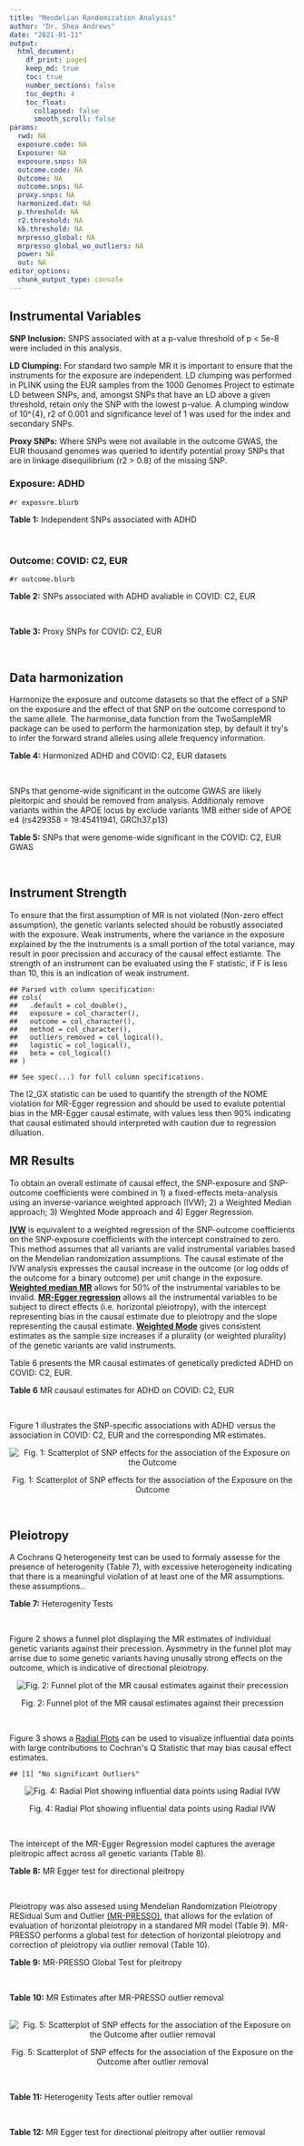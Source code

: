 ```yaml
---
title: "Mendelian Randomization Analysis"
author: "Dr. Shea Andrews"
date: "2021-01-11"
output:
  html_document:
    df_print: paged
    keep_md: true
    toc: true
    number_sections: false
    toc_depth: 4
    toc_float:
      collapsed: false
      smooth_scroll: false
params:
  rwd: NA
  exposure.code: NA
  Exposure: NA
  exposure.snps: NA
  outcome.code: NA
  Outcome: NA
  outcome.snps: NA
  proxy.snps: NA
  harmonized.dat: NA
  p.threshold: NA
  r2.threshold: NA
  kb.threshold: NA
  mrpresso_global: NA
  mrpresso_global_wo_outliers: NA
  power: NA
  out: NA
editor_options:
  chunk_output_type: console
---
```







## Instrumental Variables
**SNP Inclusion:** SNPS associated with at a p-value threshold of p < 5e-8 were included in this analysis.
<br>

**LD Clumping:** For standard two sample MR it is important to ensure that the instruments for the exposure are independent. LD clumping was performed in PLINK using the EUR samples from the 1000 Genomes Project to estimate LD between SNPs, and, amongst SNPs that have an LD above a given threshold, retain only the SNP with the lowest p-value. A clumping window of 10^{4}, r2 of 0.001 and significance level of 1 was used for the index and secondary SNPs.
<br>

**Proxy SNPs:** Where SNPs were not available in the outcome GWAS, the EUR thousand genomes was queried to identify potential proxy SNPs that are in linkage disequilibrium (r2 > 0.8) of the missing SNP.
<br>

### Exposure: ADHD
`#r exposure.blurb`
<br>

**Table 1:** Independent SNPs associated with ADHD
<div data-pagedtable="false">
  <script data-pagedtable-source type="application/json">
{"columns":[{"label":["SNP"],"name":[1],"type":["chr"],"align":["left"]},{"label":["CHROM"],"name":[2],"type":["dbl"],"align":["right"]},{"label":["POS"],"name":[3],"type":["dbl"],"align":["right"]},{"label":["REF"],"name":[4],"type":["chr"],"align":["left"]},{"label":["ALT"],"name":[5],"type":["chr"],"align":["left"]},{"label":["AF"],"name":[6],"type":["dbl"],"align":["right"]},{"label":["BETA"],"name":[7],"type":["dbl"],"align":["right"]},{"label":["SE"],"name":[8],"type":["dbl"],"align":["right"]},{"label":["Z"],"name":[9],"type":["dbl"],"align":["right"]},{"label":["P"],"name":[10],"type":["dbl"],"align":["right"]},{"label":["N"],"name":[11],"type":["dbl"],"align":["right"]},{"label":["TRAIT"],"name":[12],"type":["chr"],"align":["left"]}],"data":[{"1":"rs17531412","2":"1","3":"44182244","4":"A","5":"G","6":"0.29498400","7":"-0.10539600","8":"0.0148","9":"-7.121320","10":"1.072e-12","11":"53293","12":"ADHD"},{"1":"rs1222063","2":"1","3":"96602440","4":"G","5":"A","6":"0.52673100","7":"0.09620069","8":"0.0174","9":"5.528775","10":"3.068e-08","11":"53293","12":"ADHD"},{"1":"rs4858241","2":"3","3":"20669071","4":"T","5":"G","6":"0.37391000","7":"-0.08219730","8":"0.0143","9":"-5.748060","10":"8.172e-09","11":"53293","12":"ADHD"},{"1":"rs28411770","2":"4","3":"31151456","4":"T","5":"C","6":"0.00641711","7":"-0.08610430","8":"0.0151","9":"-5.702270","10":"1.152e-08","11":"53293","12":"ADHD"},{"1":"rs4916723","2":"5","3":"87854395","4":"A","5":"C","6":"0.44136900","7":"0.07779940","8":"0.0138","9":"5.637640","10":"1.807e-08","11":"53293","12":"ADHD"},{"1":"rs10262192","2":"7","3":"114091753","4":"G","5":"A","6":"0.42545500","7":"0.07409583","8":"0.0135","9":"5.488580","10":"3.655e-08","11":"53293","12":"ADHD"},{"1":"rs74760947","2":"8","3":"34352610","4":"A","5":"G","6":"0.03478260","7":"0.17960500","8":"0.0317","9":"5.665780","10":"1.393e-08","11":"53293","12":"ADHD"},{"1":"rs11591402","2":"10","3":"106747354","4":"T","5":"A","6":"0.20769800","7":"-0.09240042","8":"0.0164","9":"-5.634172","10":"1.760e-08","11":"53293","12":"ADHD"},{"1":"rs1427829","2":"12","3":"89760744","4":"A","5":"G","6":"0.53397500","7":"-0.08219730","8":"0.0136","9":"-6.043920","10":"1.349e-09","11":"53293","12":"ADHD"},{"1":"rs8039398","2":"15","3":"47730870","4":"T","5":"C","6":"0.38590100","7":"0.07999600","8":"0.0135","9":"5.925630","10":"2.986e-09","11":"53293","12":"ADHD"},{"1":"rs212178","2":"16","3":"72578131","4":"G","5":"A","6":"0.92571000","7":"-0.11709577","8":"0.0205","9":"-5.711989","10":"1.198e-08","11":"53293","12":"ADHD"}],"options":{"columns":{"min":{},"max":[10]},"rows":{"min":[10],"max":[10]},"pages":{}}}
  </script>
</div>
<br>

### Outcome: COVID: C2, EUR
`#r outcome.blurb`
<br>

**Table 2:** SNPs associated with ADHD avaliable in COVID: C2, EUR
<div data-pagedtable="false">
  <script data-pagedtable-source type="application/json">
{"columns":[{"label":["SNP"],"name":[1],"type":["chr"],"align":["left"]},{"label":["CHROM"],"name":[2],"type":["dbl"],"align":["right"]},{"label":["POS"],"name":[3],"type":["dbl"],"align":["right"]},{"label":["REF"],"name":[4],"type":["chr"],"align":["left"]},{"label":["ALT"],"name":[5],"type":["chr"],"align":["left"]},{"label":["AF"],"name":[6],"type":["dbl"],"align":["right"]},{"label":["BETA"],"name":[7],"type":["dbl"],"align":["right"]},{"label":["SE"],"name":[8],"type":["dbl"],"align":["right"]},{"label":["Z"],"name":[9],"type":["dbl"],"align":["right"]},{"label":["P"],"name":[10],"type":["dbl"],"align":["right"]},{"label":["N"],"name":[11],"type":["dbl"],"align":["right"]},{"label":["TRAIT"],"name":[12],"type":["chr"],"align":["left"]}],"data":[{"1":"rs17531412","2":"1","3":"44182244","4":"A","5":"G","6":"0.30320","7":"-0.0010950","8":"0.0089575","9":"-0.1222439","10":"0.90270","11":"1674649","12":"COVID_C2__EUR"},{"1":"rs4858241","2":"3","3":"20669071","4":"T","5":"G","6":"0.37230","7":"-0.0091212","8":"0.0086693","9":"-1.0521265","10":"0.29270","11":"1664234","12":"COVID_C2__EUR"},{"1":"rs4916723","2":"5","3":"87854395","4":"A","5":"C","6":"0.43270","7":"0.0034810","8":"0.0089082","9":"0.3907636","10":"0.69600","11":"1318275","12":"COVID_C2__EUR"},{"1":"rs10262192","2":"7","3":"114091753","4":"G","5":"A","6":"0.45140","7":"0.0107640","8":"0.0084493","9":"1.2739517","10":"0.20270","11":"1664593","12":"COVID_C2__EUR"},{"1":"rs74760947","2":"8","3":"34352610","4":"A","5":"G","6":"0.05735","7":"0.0163250","8":"0.0196430","9":"0.8310849","10":"0.40590","11":"1683769","12":"COVID_C2__EUR"},{"1":"rs11591402","2":"10","3":"106747354","4":"T","5":"A","6":"0.22540","7":"0.0167230","8":"0.0096978","9":"1.7244117","10":"0.08463","11":"1613013","12":"COVID_C2__EUR"},{"1":"rs1427829","2":"12","3":"89760744","4":"A","5":"G","6":"0.55570","7":"-0.0098244","8":"0.0082459","9":"-1.1914285","10":"0.23350","11":"1674649","12":"COVID_C2__EUR"},{"1":"rs8039398","2":"15","3":"47730870","4":"T","5":"C","6":"0.44380","7":"-0.0138740","8":"0.0080656","9":"-1.7201448","10":"0.08541","11":"1683769","12":"COVID_C2__EUR"},{"1":"rs212178","2":"16","3":"72578131","4":"G","5":"A","6":"0.89250","7":"-0.0080641","8":"0.0138170","9":"-0.5836361","10":"0.55950","11":"1661272","12":"COVID_C2__EUR"},{"1":"rs1222063","2":"NA","3":"NA","4":"NA","5":"NA","6":"NA","7":"NA","8":"NA","9":"NA","10":"NA","11":"NA","12":"NA"},{"1":"rs28411770","2":"NA","3":"NA","4":"NA","5":"NA","6":"NA","7":"NA","8":"NA","9":"NA","10":"NA","11":"NA","12":"NA"}],"options":{"columns":{"min":{},"max":[10]},"rows":{"min":[10],"max":[10]},"pages":{}}}
  </script>
</div>
<br>

**Table 3:** Proxy SNPs for COVID: C2, EUR
<div data-pagedtable="false">
  <script data-pagedtable-source type="application/json">
{"columns":[{"label":["proxy.outcome"],"name":[1],"type":["lgl"],"align":["right"]},{"label":["target_snp"],"name":[2],"type":["chr"],"align":["left"]},{"label":["proxy_snp"],"name":[3],"type":["lgl"],"align":["right"]},{"label":["ld.r2"],"name":[4],"type":["lgl"],"align":["right"]},{"label":["Dprime"],"name":[5],"type":["lgl"],"align":["right"]},{"label":["ref.proxy"],"name":[6],"type":["lgl"],"align":["right"]},{"label":["alt.proxy"],"name":[7],"type":["lgl"],"align":["right"]},{"label":["CHROM"],"name":[8],"type":["lgl"],"align":["right"]},{"label":["POS"],"name":[9],"type":["lgl"],"align":["right"]},{"label":["ALT.proxy"],"name":[10],"type":["lgl"],"align":["right"]},{"label":["REF.proxy"],"name":[11],"type":["lgl"],"align":["right"]},{"label":["AF"],"name":[12],"type":["lgl"],"align":["right"]},{"label":["BETA"],"name":[13],"type":["lgl"],"align":["right"]},{"label":["SE"],"name":[14],"type":["lgl"],"align":["right"]},{"label":["P"],"name":[15],"type":["lgl"],"align":["right"]},{"label":["N"],"name":[16],"type":["lgl"],"align":["right"]},{"label":["ref"],"name":[17],"type":["lgl"],"align":["right"]},{"label":["alt"],"name":[18],"type":["lgl"],"align":["right"]},{"label":["ALT"],"name":[19],"type":["lgl"],"align":["right"]},{"label":["REF"],"name":[20],"type":["lgl"],"align":["right"]},{"label":["PHASE"],"name":[21],"type":["lgl"],"align":["right"]}],"data":[{"1":"NA","2":"rs1222063","3":"NA","4":"NA","5":"NA","6":"NA","7":"NA","8":"NA","9":"NA","10":"NA","11":"NA","12":"NA","13":"NA","14":"NA","15":"NA","16":"NA","17":"NA","18":"NA","19":"NA","20":"NA","21":"NA"},{"1":"NA","2":"rs28411770","3":"NA","4":"NA","5":"NA","6":"NA","7":"NA","8":"NA","9":"NA","10":"NA","11":"NA","12":"NA","13":"NA","14":"NA","15":"NA","16":"NA","17":"NA","18":"NA","19":"NA","20":"NA","21":"NA"}],"options":{"columns":{"min":{},"max":[10]},"rows":{"min":[10],"max":[10]},"pages":{}}}
  </script>
</div>
<br>

## Data harmonization
Harmonize the exposure and outcome datasets so that the effect of a SNP on the exposure and the effect of that SNP on the outcome correspond to the same allele. The harmonise_data function from the TwoSampleMR package can be used to perform the harmonization step, by default it try's to infer the forward strand alleles using allele frequency information.
<br>

**Table 4:** Harmonized ADHD and COVID: C2, EUR datasets
<div data-pagedtable="false">
  <script data-pagedtable-source type="application/json">
{"columns":[{"label":["SNP"],"name":[1],"type":["chr"],"align":["left"]},{"label":["effect_allele.exposure"],"name":[2],"type":["chr"],"align":["left"]},{"label":["other_allele.exposure"],"name":[3],"type":["chr"],"align":["left"]},{"label":["effect_allele.outcome"],"name":[4],"type":["chr"],"align":["left"]},{"label":["other_allele.outcome"],"name":[5],"type":["chr"],"align":["left"]},{"label":["beta.exposure"],"name":[6],"type":["dbl"],"align":["right"]},{"label":["beta.outcome"],"name":[7],"type":["dbl"],"align":["right"]},{"label":["eaf.exposure"],"name":[8],"type":["dbl"],"align":["right"]},{"label":["eaf.outcome"],"name":[9],"type":["dbl"],"align":["right"]},{"label":["remove"],"name":[10],"type":["lgl"],"align":["right"]},{"label":["palindromic"],"name":[11],"type":["lgl"],"align":["right"]},{"label":["ambiguous"],"name":[12],"type":["lgl"],"align":["right"]},{"label":["id.outcome"],"name":[13],"type":["chr"],"align":["left"]},{"label":["chr.outcome"],"name":[14],"type":["dbl"],"align":["right"]},{"label":["pos.outcome"],"name":[15],"type":["dbl"],"align":["right"]},{"label":["se.outcome"],"name":[16],"type":["dbl"],"align":["right"]},{"label":["z.outcome"],"name":[17],"type":["dbl"],"align":["right"]},{"label":["pval.outcome"],"name":[18],"type":["dbl"],"align":["right"]},{"label":["samplesize.outcome"],"name":[19],"type":["dbl"],"align":["right"]},{"label":["outcome"],"name":[20],"type":["chr"],"align":["left"]},{"label":["mr_keep.outcome"],"name":[21],"type":["lgl"],"align":["right"]},{"label":["pval_origin.outcome"],"name":[22],"type":["chr"],"align":["left"]},{"label":["chr.exposure"],"name":[23],"type":["dbl"],"align":["right"]},{"label":["pos.exposure"],"name":[24],"type":["dbl"],"align":["right"]},{"label":["se.exposure"],"name":[25],"type":["dbl"],"align":["right"]},{"label":["z.exposure"],"name":[26],"type":["dbl"],"align":["right"]},{"label":["pval.exposure"],"name":[27],"type":["dbl"],"align":["right"]},{"label":["samplesize.exposure"],"name":[28],"type":["dbl"],"align":["right"]},{"label":["exposure"],"name":[29],"type":["chr"],"align":["left"]},{"label":["mr_keep.exposure"],"name":[30],"type":["lgl"],"align":["right"]},{"label":["pval_origin.exposure"],"name":[31],"type":["chr"],"align":["left"]},{"label":["id.exposure"],"name":[32],"type":["chr"],"align":["left"]},{"label":["action"],"name":[33],"type":["dbl"],"align":["right"]},{"label":["mr_keep"],"name":[34],"type":["lgl"],"align":["right"]},{"label":["pt"],"name":[35],"type":["dbl"],"align":["right"]},{"label":["pleitropy_keep"],"name":[36],"type":["lgl"],"align":["right"]},{"label":["mrpresso_RSSobs"],"name":[37],"type":["lgl"],"align":["right"]},{"label":["mrpresso_pval"],"name":[38],"type":["lgl"],"align":["right"]},{"label":["mrpresso_keep"],"name":[39],"type":["lgl"],"align":["right"]}],"data":[{"1":"rs10262192","2":"A","3":"G","4":"A","5":"G","6":"0.07409583","7":"0.0107640","8":"0.4254550","9":"0.45140","10":"FALSE","11":"FALSE","12":"FALSE","13":"CpKTww","14":"7","15":"114091753","16":"0.0084493","17":"1.2739517","18":"0.20270","19":"1664593","20":"covidhgi2020C2v5alleur","21":"TRUE","22":"reported","23":"7","24":"114091753","25":"0.0135","26":"5.488580","27":"3.655e-08","28":"53293","29":"Demontis2018adhd","30":"TRUE","31":"reported","32":"lqd46n","33":"2","34":"TRUE","35":"5e-08","36":"TRUE","37":"NA","38":"NA","39":"TRUE"},{"1":"rs11591402","2":"A","3":"T","4":"A","5":"T","6":"-0.09240042","7":"0.0167230","8":"0.2076980","9":"0.22540","10":"FALSE","11":"TRUE","12":"FALSE","13":"CpKTww","14":"10","15":"106747354","16":"0.0096978","17":"1.7244117","18":"0.08463","19":"1613013","20":"covidhgi2020C2v5alleur","21":"TRUE","22":"reported","23":"10","24":"106747354","25":"0.0164","26":"-5.634172","27":"1.760e-08","28":"53293","29":"Demontis2018adhd","30":"TRUE","31":"reported","32":"lqd46n","33":"2","34":"TRUE","35":"5e-08","36":"TRUE","37":"NA","38":"NA","39":"TRUE"},{"1":"rs1427829","2":"G","3":"A","4":"G","5":"A","6":"-0.08219730","7":"-0.0098244","8":"0.5339750","9":"0.55570","10":"FALSE","11":"FALSE","12":"FALSE","13":"CpKTww","14":"12","15":"89760744","16":"0.0082459","17":"-1.1914285","18":"0.23350","19":"1674649","20":"covidhgi2020C2v5alleur","21":"TRUE","22":"reported","23":"12","24":"89760744","25":"0.0136","26":"-6.043920","27":"1.349e-09","28":"53293","29":"Demontis2018adhd","30":"TRUE","31":"reported","32":"lqd46n","33":"2","34":"TRUE","35":"5e-08","36":"TRUE","37":"NA","38":"NA","39":"TRUE"},{"1":"rs17531412","2":"G","3":"A","4":"G","5":"A","6":"-0.10539600","7":"-0.0010950","8":"0.2949840","9":"0.30320","10":"FALSE","11":"FALSE","12":"FALSE","13":"CpKTww","14":"1","15":"44182244","16":"0.0089575","17":"-0.1222439","18":"0.90270","19":"1674649","20":"covidhgi2020C2v5alleur","21":"TRUE","22":"reported","23":"1","24":"44182244","25":"0.0148","26":"-7.121320","27":"1.072e-12","28":"53293","29":"Demontis2018adhd","30":"TRUE","31":"reported","32":"lqd46n","33":"2","34":"TRUE","35":"5e-08","36":"TRUE","37":"NA","38":"NA","39":"TRUE"},{"1":"rs212178","2":"A","3":"G","4":"A","5":"G","6":"-0.11709577","7":"-0.0080641","8":"0.9257100","9":"0.89250","10":"FALSE","11":"FALSE","12":"FALSE","13":"CpKTww","14":"16","15":"72578131","16":"0.0138170","17":"-0.5836361","18":"0.55950","19":"1661272","20":"covidhgi2020C2v5alleur","21":"TRUE","22":"reported","23":"16","24":"72578131","25":"0.0205","26":"-5.711989","27":"1.198e-08","28":"53293","29":"Demontis2018adhd","30":"TRUE","31":"reported","32":"lqd46n","33":"2","34":"TRUE","35":"5e-08","36":"TRUE","37":"NA","38":"NA","39":"TRUE"},{"1":"rs4858241","2":"G","3":"T","4":"G","5":"T","6":"-0.08219730","7":"-0.0091212","8":"0.3739100","9":"0.37230","10":"FALSE","11":"FALSE","12":"FALSE","13":"CpKTww","14":"3","15":"20669071","16":"0.0086693","17":"-1.0521265","18":"0.29270","19":"1664234","20":"covidhgi2020C2v5alleur","21":"TRUE","22":"reported","23":"3","24":"20669071","25":"0.0143","26":"-5.748060","27":"8.172e-09","28":"53293","29":"Demontis2018adhd","30":"TRUE","31":"reported","32":"lqd46n","33":"2","34":"TRUE","35":"5e-08","36":"TRUE","37":"NA","38":"NA","39":"TRUE"},{"1":"rs4916723","2":"C","3":"A","4":"C","5":"A","6":"0.07779940","7":"0.0034810","8":"0.4413690","9":"0.43270","10":"FALSE","11":"FALSE","12":"FALSE","13":"CpKTww","14":"5","15":"87854395","16":"0.0089082","17":"0.3907636","18":"0.69600","19":"1318275","20":"covidhgi2020C2v5alleur","21":"TRUE","22":"reported","23":"5","24":"87854395","25":"0.0138","26":"5.637640","27":"1.807e-08","28":"53293","29":"Demontis2018adhd","30":"TRUE","31":"reported","32":"lqd46n","33":"2","34":"TRUE","35":"5e-08","36":"TRUE","37":"NA","38":"NA","39":"TRUE"},{"1":"rs74760947","2":"G","3":"A","4":"G","5":"A","6":"0.17960500","7":"0.0163250","8":"0.0347826","9":"0.05735","10":"FALSE","11":"FALSE","12":"FALSE","13":"CpKTww","14":"8","15":"34352610","16":"0.0196430","17":"0.8310849","18":"0.40590","19":"1683769","20":"covidhgi2020C2v5alleur","21":"TRUE","22":"reported","23":"8","24":"34352610","25":"0.0317","26":"5.665780","27":"1.393e-08","28":"53293","29":"Demontis2018adhd","30":"TRUE","31":"reported","32":"lqd46n","33":"2","34":"TRUE","35":"5e-08","36":"TRUE","37":"NA","38":"NA","39":"TRUE"},{"1":"rs8039398","2":"C","3":"T","4":"C","5":"T","6":"0.07999600","7":"-0.0138740","8":"0.3859010","9":"0.44380","10":"FALSE","11":"FALSE","12":"FALSE","13":"CpKTww","14":"15","15":"47730870","16":"0.0080656","17":"-1.7201448","18":"0.08541","19":"1683769","20":"covidhgi2020C2v5alleur","21":"TRUE","22":"reported","23":"15","24":"47730870","25":"0.0135","26":"5.925630","27":"2.986e-09","28":"53293","29":"Demontis2018adhd","30":"TRUE","31":"reported","32":"lqd46n","33":"2","34":"TRUE","35":"5e-08","36":"TRUE","37":"NA","38":"NA","39":"TRUE"}],"options":{"columns":{"min":{},"max":[10]},"rows":{"min":[10],"max":[10]},"pages":{}}}
  </script>
</div>
<br>

SNPs that genome-wide significant in the outcome GWAS are likely pleitorpic and should be removed from analysis. Additionaly remove variants within the APOE locus by exclude variants 1MB either side of APOE e4 (rs429358 = 19:45411941, GRCh37.p13)
<br>


**Table 5:** SNPs that were genome-wide significant in the COVID: C2, EUR GWAS
<div data-pagedtable="false">
  <script data-pagedtable-source type="application/json">
{"columns":[{"label":["SNP"],"name":[1],"type":["chr"],"align":["left"]},{"label":["chr.outcome"],"name":[2],"type":["dbl"],"align":["right"]},{"label":["pos.outcome"],"name":[3],"type":["dbl"],"align":["right"]},{"label":["pval.exposure"],"name":[4],"type":["dbl"],"align":["right"]},{"label":["pval.outcome"],"name":[5],"type":["dbl"],"align":["right"]}],"data":[],"options":{"columns":{"min":{},"max":[10]},"rows":{"min":[10],"max":[10]},"pages":{}}}
  </script>
</div>
<br>


## Instrument Strength
To ensure that the first assumption of MR is not violated (Non-zero effect assumption), the genetic variants selected should be robustly associated with the exposure. Weak instruments, where the variance in the exposure explained by the the instruments is a small portion of the total variance, may result in poor precission and accuracy of the causal effect estiamte. The strength of an instrument can be evaluated using the F statistic, if F is less than 10, this is an indication of weak instrument.


```
## Parsed with column specification:
## cols(
##   .default = col_double(),
##   exposure = col_character(),
##   outcome = col_character(),
##   method = col_character(),
##   outliers_removed = col_logical(),
##   logistic = col_logical(),
##   beta = col_logical()
## )
```

```
## See spec(...) for full column specifications.
```

<div data-pagedtable="false">
  <script data-pagedtable-source type="application/json">
{"columns":[{"label":["outliers_removed"],"name":[1],"type":["lgl"],"align":["right"]},{"label":["pve.exposure"],"name":[2],"type":["dbl"],"align":["right"]},{"label":["F"],"name":[3],"type":["dbl"],"align":["right"]},{"label":["Alpha"],"name":[4],"type":["dbl"],"align":["right"]},{"label":["NCP"],"name":[5],"type":["dbl"],"align":["right"]},{"label":["Power"],"name":[6],"type":["dbl"],"align":["right"]}],"data":[{"1":"FALSE","2":"0.005910282","3":"35.19888","4":"0.05","5":"0.4828446","6":"0.1068862"}],"options":{"columns":{"min":{},"max":[10]},"rows":{"min":[10],"max":[10]},"pages":{}}}
  </script>
</div>

The I2_GX statistic can be used to quantify the strength of the NOME violation for MR-Egger regression and should be used to evalute potential bias in the MR-Egger causal estimate, with values less then 90% indicating that causal estimated should interpreted with caution due to regression diluation.

<div data-pagedtable="false">
  <script data-pagedtable-source type="application/json">
{"columns":[{"label":["outliers_removed"],"name":[1],"type":["lgl"],"align":["right"]},{"label":["Isq_gx"],"name":[2],"type":["dbl"],"align":["right"]}],"data":[{"1":"FALSE","2":"0"},{"1":"TRUE","2":"NA"}],"options":{"columns":{"min":{},"max":[10]},"rows":{"min":[10],"max":[10]},"pages":{}}}
  </script>
</div>


##  MR Results
To obtain an overall estimate of causal effect, the SNP-exposure and SNP-outcome coefficients were combined in 1) a fixed-effects meta-analysis using an inverse-variance weighted approach (IVW); 2) a Weighted Median approach; 3) Weighted Mode approach and 4) Egger Regression.


[**IVW**](https://doi.org/10.1002/gepi.21758) is equivalent to a weighted regression of the SNP-outcome coefficients on the SNP-exposure coefficients with the intercept constrained to zero. This method assumes that all variants are valid instrumental variables based on the Mendelian randomization assumptions. The causal estimate of the IVW analysis expresses the causal increase in the outcome (or log odds of the outcome for a binary outcome) per unit change in the exposure. [**Weighted median MR**](https://doi.org/10.1002/gepi.21965) allows for 50% of the instrumental variables to be invalid. [**MR-Egger regression**](https://doi.org/10.1093/ije/dyw220) allows all the instrumental variables to be subject to direct effects (i.e. horizontal pleiotropy), with the intercept representing bias in the causal estimate due to pleiotropy and the slope representing the causal estimate. [**Weighted Mode**](https://doi.org/10.1093/ije/dyx102) gives consistent estimates as the sample size increases if a plurality (or weighted plurality) of the genetic variants are valid instruments.
<br>



Table 6 presents the MR causal estimates of genetically predicted ADHD on COVID: C2, EUR.
<br>

**Table 6** MR causaul estimates for ADHD on COVID: C2, EUR
<div data-pagedtable="false">
  <script data-pagedtable-source type="application/json">
{"columns":[{"label":["id.exposure"],"name":[1],"type":["chr"],"align":["left"]},{"label":["id.outcome"],"name":[2],"type":["chr"],"align":["left"]},{"label":["outcome"],"name":[3],"type":["fctr"],"align":["left"]},{"label":["exposure"],"name":[4],"type":["fctr"],"align":["left"]},{"label":["method"],"name":[5],"type":["fctr"],"align":["left"]},{"label":["nsnp"],"name":[6],"type":["int"],"align":["right"]},{"label":["b"],"name":[7],"type":["dbl"],"align":["right"]},{"label":["se"],"name":[8],"type":["dbl"],"align":["right"]},{"label":["pval"],"name":[9],"type":["dbl"],"align":["right"]}],"data":[{"1":"lqd46n","2":"CpKTww","3":"covidhgi2020C2v5alleur","4":"Demontis2018adhd","5":"Inverse variance weighted (fixed effects)","6":"9","7":"0.02050900","8":"0.03480580","9":"0.5556996"},{"1":"lqd46n","2":"CpKTww","3":"covidhgi2020C2v5alleur","4":"Demontis2018adhd","5":"Weighted median","6":"9","7":"0.06056336","8":"0.04852098","9":"0.2119618"},{"1":"lqd46n","2":"CpKTww","3":"covidhgi2020C2v5alleur","4":"Demontis2018adhd","5":"Weighted mode","6":"9","7":"0.09195646","8":"0.07323039","9":"0.2446523"},{"1":"lqd46n","2":"CpKTww","3":"covidhgi2020C2v5alleur","4":"Demontis2018adhd","5":"MR Egger","6":"9","7":"0.05836529","8":"0.20752889","9":"0.7866586"}],"options":{"columns":{"min":{},"max":[10]},"rows":{"min":[10],"max":[10]},"pages":{}}}
  </script>
</div>
<br>

Figure 1 illustrates the SNP-specific associations with ADHD versus the association in COVID: C2, EUR and the corresponding MR estimates.
<br>

<div class="figure" style="text-align: center">
<img src="/sc/arion/projects/LOAD/shea/Projects/MRcovid/results/MRcovideur/Demontis2018adhd/covidhgi2020C2v5alleur/Demontis2018adhd_5e-8_covidhgi2020C2v5alleur_MR_Analaysis_files/figure-html/scatter_plot-1.png" alt="Fig. 1: Scatterplot of SNP effects for the association of the Exposure on the Outcome"  />
<p class="caption">Fig. 1: Scatterplot of SNP effects for the association of the Exposure on the Outcome</p>
</div>
<br>


## Pleiotropy
A Cochrans Q heterogeneity test can be used to formaly assesse for the presence of heterogenity (Table 7), with excessive heterogeneity indicating that there is a meaningful violation of at least one of the MR assumptions.
these assumptions..
<br>

**Table 7:** Heterogenity Tests
<div data-pagedtable="false">
  <script data-pagedtable-source type="application/json">
{"columns":[{"label":["id.exposure"],"name":[1],"type":["chr"],"align":["left"]},{"label":["id.outcome"],"name":[2],"type":["chr"],"align":["left"]},{"label":["outcome"],"name":[3],"type":["fctr"],"align":["left"]},{"label":["exposure"],"name":[4],"type":["fctr"],"align":["left"]},{"label":["method"],"name":[5],"type":["fctr"],"align":["left"]},{"label":["Q"],"name":[6],"type":["dbl"],"align":["right"]},{"label":["Q_df"],"name":[7],"type":["dbl"],"align":["right"]},{"label":["Q_pval"],"name":[8],"type":["dbl"],"align":["right"]}],"data":[{"1":"lqd46n","2":"CpKTww","3":"covidhgi2020C2v5alleur","4":"Demontis2018adhd","5":"MR Egger","6":"10.87961","7":"7","8":"0.1439575"},{"1":"lqd46n","2":"CpKTww","3":"covidhgi2020C2v5alleur","4":"Demontis2018adhd","5":"Inverse variance weighted","6":"10.93369","7":"8","8":"0.2054850"}],"options":{"columns":{"min":{},"max":[10]},"rows":{"min":[10],"max":[10]},"pages":{}}}
  </script>
</div>
<br>

Figure 2 shows a funnel plot displaying the MR estimates of individual genetic variants against their precession. Aysmmetry in the funnel plot may arrise due to some genetic variants having unusally strong effects on the outcome, which is indicative of directional pleiotropy.
<br>

<div class="figure" style="text-align: center">
<img src="/sc/arion/projects/LOAD/shea/Projects/MRcovid/results/MRcovideur/Demontis2018adhd/covidhgi2020C2v5alleur/Demontis2018adhd_5e-8_covidhgi2020C2v5alleur_MR_Analaysis_files/figure-html/funnel_plot-1.png" alt="Fig. 2: Funnel plot of the MR causal estimates against their precession"  />
<p class="caption">Fig. 2: Funnel plot of the MR causal estimates against their precession</p>
</div>
<br>

Figure 3 shows a [Radial Plots](https://github.com/WSpiller/RadialMR) can be used to visualize influential data points with large contributions to Cochran's Q Statistic that may bias causal effect estimates.




```
## [1] "No significant Outliers"
```

<div class="figure" style="text-align: center">
<img src="/sc/arion/projects/LOAD/shea/Projects/MRcovid/results/MRcovideur/Demontis2018adhd/covidhgi2020C2v5alleur/Demontis2018adhd_5e-8_covidhgi2020C2v5alleur_MR_Analaysis_files/figure-html/Radial_Plot-1.png" alt="Fig. 4: Radial Plot showing influential data points using Radial IVW"  />
<p class="caption">Fig. 4: Radial Plot showing influential data points using Radial IVW</p>
</div>
<br>

The intercept of the MR-Egger Regression model captures the average pleitropic affect across all genetic variants (Table 8).
<br>

**Table 8:** MR Egger test for directional pleitropy
<div data-pagedtable="false">
  <script data-pagedtable-source type="application/json">
{"columns":[{"label":["id.exposure"],"name":[1],"type":["chr"],"align":["left"]},{"label":["id.outcome"],"name":[2],"type":["chr"],"align":["left"]},{"label":["outcome"],"name":[3],"type":["fctr"],"align":["left"]},{"label":["exposure"],"name":[4],"type":["fctr"],"align":["left"]},{"label":["egger_intercept"],"name":[5],"type":["dbl"],"align":["right"]},{"label":["se"],"name":[6],"type":["dbl"],"align":["right"]},{"label":["pval"],"name":[7],"type":["dbl"],"align":["right"]}],"data":[{"1":"lqd46n","2":"CpKTww","3":"covidhgi2020C2v5alleur","4":"Demontis2018adhd","5":"-0.003501118","6":"0.01876897","7":"0.8573141"}],"options":{"columns":{"min":{},"max":[10]},"rows":{"min":[10],"max":[10]},"pages":{}}}
  </script>
</div>
<br>

Pleiotropy was also assesed using Mendelian Randomization Pleiotropy RESidual Sum and Outlier [(MR-PRESSO)](https://doi.org/10.1038/s41588-018-0099-7), that allows for the evlation of evaluation of horizontal pleiotropy in a standared MR model (Table 9). MR-PRESSO performs a global test for detection of horizontal pleiotropy and correction of pleiotropy via outlier removal (Table 10).
<br>

**Table 9:** MR-PRESSO Global Test for pleitropy
<div data-pagedtable="false">
  <script data-pagedtable-source type="application/json">
{"columns":[{"label":["id.exposure"],"name":[1],"type":["chr"],"align":["left"]},{"label":["id.outcome"],"name":[2],"type":["chr"],"align":["left"]},{"label":["outcome"],"name":[3],"type":["chr"],"align":["left"]},{"label":["exposure"],"name":[4],"type":["chr"],"align":["left"]},{"label":["pt"],"name":[5],"type":["dbl"],"align":["right"]},{"label":["outliers_removed"],"name":[6],"type":["lgl"],"align":["right"]},{"label":["n_outliers"],"name":[7],"type":["dbl"],"align":["right"]},{"label":["RSSobs"],"name":[8],"type":["dbl"],"align":["right"]},{"label":["pval"],"name":[9],"type":["dbl"],"align":["right"]}],"data":[{"1":"lqd46n","2":"CpKTww","3":"covidhgi2020C2v5alleur","4":"Demontis2018adhd","5":"5e-08","6":"FALSE","7":"0","8":"13.85202","9":"0.2014"}],"options":{"columns":{"min":{},"max":[10]},"rows":{"min":[10],"max":[10]},"pages":{}}}
  </script>
</div>
<br>


**Table 10:** MR Estimates after MR-PRESSO outlier removal
<div data-pagedtable="false">
  <script data-pagedtable-source type="application/json">
{"columns":[{"label":["id.exposure"],"name":[1],"type":["fctr"],"align":["left"]},{"label":["id.outcome"],"name":[2],"type":["fctr"],"align":["left"]},{"label":["outcome"],"name":[3],"type":["fctr"],"align":["left"]},{"label":["exposure"],"name":[4],"type":["fctr"],"align":["left"]},{"label":["method"],"name":[5],"type":["fctr"],"align":["left"]},{"label":["nsnp"],"name":[6],"type":["lgl"],"align":["right"]},{"label":["b"],"name":[7],"type":["lgl"],"align":["right"]},{"label":["se"],"name":[8],"type":["lgl"],"align":["right"]},{"label":["pval"],"name":[9],"type":["lgl"],"align":["right"]}],"data":[{"1":"lqd46n","2":"CpKTww","3":"covidhgi2020C2v5alleur","4":"Demontis2018adhd","5":"mrpresso","6":"NA","7":"NA","8":"NA","9":"NA"}],"options":{"columns":{"min":{},"max":[10]},"rows":{"min":[10],"max":[10]},"pages":{}}}
  </script>
</div>
<br>

<div class="figure" style="text-align: center">
<img src="/sc/arion/projects/LOAD/shea/Projects/MRcovid/results/MRcovideur/Demontis2018adhd/covidhgi2020C2v5alleur/Demontis2018adhd_5e-8_covidhgi2020C2v5alleur_MR_Analaysis_files/figure-html/scatter_plot_outlier-1.png" alt="Fig. 5: Scatterplot of SNP effects for the association of the Exposure on the Outcome after outlier removal"  />
<p class="caption">Fig. 5: Scatterplot of SNP effects for the association of the Exposure on the Outcome after outlier removal</p>
</div>
<br>

**Table 11:** Heterogenity Tests after outlier removal
<div data-pagedtable="false">
  <script data-pagedtable-source type="application/json">
{"columns":[{"label":["id.exposure"],"name":[1],"type":["fctr"],"align":["left"]},{"label":["id.outcome"],"name":[2],"type":["fctr"],"align":["left"]},{"label":["outcome"],"name":[3],"type":["fctr"],"align":["left"]},{"label":["exposure"],"name":[4],"type":["fctr"],"align":["left"]},{"label":["method"],"name":[5],"type":["fctr"],"align":["left"]},{"label":["Q"],"name":[6],"type":["lgl"],"align":["right"]},{"label":["Q_df"],"name":[7],"type":["lgl"],"align":["right"]},{"label":["Q_pval"],"name":[8],"type":["lgl"],"align":["right"]}],"data":[{"1":"lqd46n","2":"CpKTww","3":"covidhgi2020C2v5alleur","4":"Demontis2018adhd","5":"mrpresso","6":"NA","7":"NA","8":"NA"}],"options":{"columns":{"min":{},"max":[10]},"rows":{"min":[10],"max":[10]},"pages":{}}}
  </script>
</div>
<br>

**Table 12:** MR Egger test for directional pleitropy after outlier removal
<div data-pagedtable="false">
  <script data-pagedtable-source type="application/json">
{"columns":[{"label":["id.exposure"],"name":[1],"type":["fctr"],"align":["left"]},{"label":["id.outcome"],"name":[2],"type":["fctr"],"align":["left"]},{"label":["outcome"],"name":[3],"type":["fctr"],"align":["left"]},{"label":["exposure"],"name":[4],"type":["fctr"],"align":["left"]},{"label":["method"],"name":[5],"type":["fctr"],"align":["left"]},{"label":["egger_intercept"],"name":[6],"type":["lgl"],"align":["right"]},{"label":["se"],"name":[7],"type":["lgl"],"align":["right"]},{"label":["pval"],"name":[8],"type":["lgl"],"align":["right"]}],"data":[{"1":"lqd46n","2":"CpKTww","3":"covidhgi2020C2v5alleur","4":"Demontis2018adhd","5":"mrpresso","6":"NA","7":"NA","8":"NA"}],"options":{"columns":{"min":{},"max":[10]},"rows":{"min":[10],"max":[10]},"pages":{}}}
  </script>
</div>
<br>
